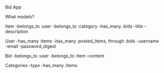 Bid App

What models?

Item
    -belongs_to :user
    -belongs_to :category
    -has_many :bids
    -title
    -description

User
    -has_many :items
    -has_many :posted_items, through :bids
    -username
    -email
    -password_digest

Bid
    -belongs_to :user
    -belongs_to :item
    -content

Categories
    -type
    -has_many :items

